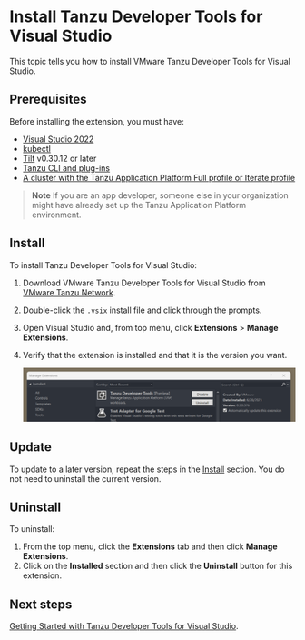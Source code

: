 # Install Tanzu Developer Tools for Visual Studio

This topic tells you how to install VMware Tanzu Developer Tools for Visual Studio.

## <a id="prereqs"></a> Prerequisites

Before installing the extension, you must have:

- [Visual Studio 2022](https://visualstudio.microsoft.com/vs/)
- [kubectl](https://kubernetes.io/docs/tasks/tools/)
- [Tilt](https://docs.tilt.dev/install.html) v0.30.12 or later
- [Tanzu CLI and plug-ins](../install-tanzu-cli.md#cli-and-plugin)
- [A cluster with the Tanzu Application Platform Full profile or Iterate profile](../install-online/profile.hbs.md)

> **Note** If you are an app developer, someone else in your organization might have already set up
> the Tanzu Application Platform environment.

## <a id="install"></a> Install

To install Tanzu Developer Tools for Visual Studio:

1. Download VMware Tanzu Developer Tools for Visual Studio from
   [VMware Tanzu Network](https://network.tanzu.vmware.com/products/tanzu-application-platform/).
2. Double-click the `.vsix` install file and click through the prompts.
3. Open Visual Studio and, from top menu, click **Extensions** > **Manage Extensions**.
4. Verify that the extension is installed and that it is the version you want.

   ![Screenshot of the Manage Extensions pane.](../images/vs-about.png)

## <a id="update"></a> Update

To update to a later version, repeat the steps in the [Install](#install) section.
You do not need to uninstall the current version.

## <a id="uninstall"></a> Uninstall

To uninstall:

1. From the top menu, click the **Extensions** tab and then click **Manage Extensions**.
1. Click on the **Installed** section and then click the **Uninstall** button for this extension.

## <a id="next-steps"></a> Next steps

[Getting Started with Tanzu Developer Tools for Visual Studio](getting-started.hbs.md).
